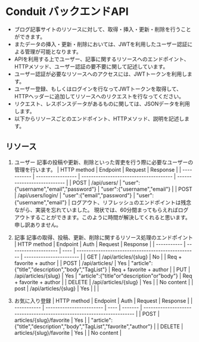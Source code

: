 # Conduit バックエンドAPI
- ブログ記事サイトのリソースに対して、取得・挿入・更新・削除を行うことができます。
- またデータの挿入・更新・削除においては、JWTを利用したユーザー認証による管理が可能となります。
- APIを利用する上でユーザー、記事に関するリソースへのエンドポイント、HTTPメソッド、ユーザー認証の要不要に関して記述しています。
- ユーザー認証が必要なリソースへのアクセスには、JWTトークンを利用します。
- ユーザー登録、もしくはログインを行なってJWTトークンを取得して、HTTPヘッダーに追加してリソースへのリクエストを行なってください。
- リクエスト、レスポンスデータがあるものに関しては、JSONデータを利用します。
- 以下からリソースごとのエンドポイント、HTTPメソッド、説明を記述します。

## リソース
1. ユーザー
記事の投稿や更新、削除といった胥吏を行う際に必要なユーザーの管理を行います。
| HTTP method | Endpoint          | Request                                | Response                    |
| ----------- | ----------------- | -------------------------------------- | --------------------------- |
| POST        | /api/users/       | "user":{"username","email","password"} | "user":{"username","email"} |
| POST        | /api/users/login/ | "user":{"email","password"}            | "user":{"username","email"} |
ログアウト、リフレッシュのエンドポイントは残念ながら、実装を忘れていました。
現状では、60分間まってもらえればログアウトすることができます。このように時間が解決してくれると思います。申し訳ありません。

2. 記事
記事の取得、投稿、更新、削除に関するリソース処理のエンドポイント
| HTTP method | Endpoint             | Auth | Request                                            | Response                |
| ----------- | -------------------- | ---- | -------------------------------------------------- | ----------------------- |
| GET         | /api/articles/{slug} | No   |                                                    | Req + favorite + author |
| POST        | /api/articles/       | Yes  | "article":{"title","description","body","TagList"} | Req + favorite + author |
| PUT         | /api/articles/{slug} | Yes  | "article":{"title"or"description"or"body"}         | Req + favorite + author |
| DELETE      | /api/articles/{slug} | Yes  |                                                    | No content              |
| post        | /api/articles/{slug} | Yes  |                                                    |                         |

3. お気に入り登録
| HTTP method | Endpoint                 | Auth | Request | Response                                                               |
| ----------- | ------------------------ | ---- | ------- | ---------------------------------------------------------------------- |
| POST        | articles/{slug}/favorite | Yes  |         | "article":{"title","description","body","TagList","favorite","author"} |
| DELETE      | articles/{slug}/favorite | Yes  |         | No content                                                             |